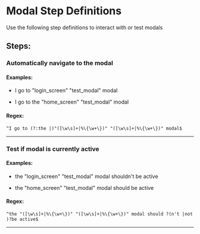 # Modal Step Definitions

Use the following step definitions to interact with or test modals
## Steps: 

### Automatically navigate to the modal
 
#### Examples: 

*  I go to "login_screen" "test_modal" modal

*  I go to the "home_screen" "test_modal" modal


#### Regex: 

 ```
^I go to (?:the |)"([\w\s]+|%\{\w+\})" "([\w\s]+|%\{\w+\})" modal$
```

----

### Test if modal is currently active
 
#### Examples: 

*  the "login_screen" "test_modal" modal shouldn't be active

*  the "home_screen" "test_modal" modal should be active


#### Regex: 

 ```
^the "([\w\s]+|%\{\w+\})" "([\w\s]+|%\{\w+\})" modal should ?(n't |not )?be active$
```

----

